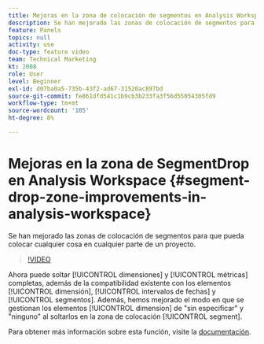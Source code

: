 ```yaml
---
title: Mejoras en la zona de colocación de segmentos en Analysis Workspace
description: Se han mejorado las zonas de colocación de segmentos para que pueda soltar cualquier cosa en un proyecto.
feature: Panels
topics: null
activity: use
doc-type: feature video
team: Technical Marketing
kt: 2008
role: User
level: Beginner
exl-id: d07ba0a5-735b-43f2-ad67-31520ac897bd
source-git-commit: fe861dfd541c1b9cb3b233fa3f56d55054305fd9
workflow-type: tm+mt
source-wordcount: '105'
ht-degree: 8%

---
```


#  Mejoras en la zona de SegmentDrop en Analysis Workspace {#segment-drop-zone-improvements-in-analysis-workspace}

 Se han mejorado las zonas de colocación de segmentos para que pueda colocar cualquier cosa en cualquier parte de un proyecto.

>[!VIDEO](https://video.tv.adobe.com/v/24036/?quality=12)

Ahora puede soltar [!UICONTROL dimensiones] y [!UICONTROL métricas] completas, además de la compatibilidad existente con los elementos [!UICONTROL dimensión], [!UICONTROL intervalos de fechas] y [!UICONTROL segmentos]. Además, hemos mejorado el modo en que se gestionan los elementos [!UICONTROL dimension] de &quot;sin especificar&quot; y &quot;ninguno&quot; al soltarlos en la zona de colocación [!UICONTROL segment].

Para obtener más información sobre esta función, visite la [documentación](https://experienceleague.adobe.com/docs/analytics/analyze/analysis-workspace/components/t-freeform-project-segment.html?lang=en).

